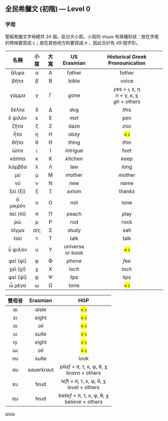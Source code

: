 ## 全民希臘文 (初階) — Level 0
### 字母
聖經希臘文字母總共 24 個，區分大小寫。小寫的 σίγμα 有兩種形狀：放在字尾的時候要寫成 ς；放在其他地方則要寫成 σ ，因此合計有 49 個字形。


| 名稱  | 小寫  | 大寫 | US Erasmian | Historical Greek Pronounication |
|:-:|:--:|:-:|:-:|:--:|
| ἄλφα  | α   | Α  | f<em>a</em>ther | f<em>a</em>ther  |
| βῆτα  | β   | Β  | bi<em>b</em>le  | <em>v</em>oice   |
| γάμμα | γ   | Γ  | <em>g</em>one   | <em>y</em>es + ι, ε, η</BR><em>n</em> + γ, κ, χ</BR><em>gh</em> + others |
| δέλτα | δ   | Δ  | <em>d</em>og | <em>th</em>is |
| ἔ ψιλόν  | ε   | Ε  | m<em>e</em>t | p<em>e</em>n  |
| ζῆτα  | ζ   | Ζ  | da<em>z</em>e   | <em>z</em>oo  |
| ἦτα   | η   | Η  | ob<em>ey</em>   | <mark>= ι</mark> |
| θῆτα  | θ   | Θ  | <em>th</em>ing  | <em>th</em>in |
| ἰῶτα  | ι   | Ι  | <em>i</em>ntr<em>i</em>gue   | f<em>ee</em>t |
| κάππα | κ   | Κ  | <em>k</em>itchen   | <em>k</em>eep |
| λάμβδα   | λ   | Λ  | <em>l</em>aw | <em>l</em>ong |
| μῦ | μ   | Μ  | <em>m</em>other | <em>m</em>other  |
| νῦ | ν   | Ν  | <em>n</em>ew | <em>n</em>ame |
| ξεῖ (ξῖ) | ξ   | Ξ  | a<em>x</em>iom  | than<em>ks</em>  |
| ὄ μικρόν | ο   | Ο  | n<em>o</em>t | t<em>o</em>ne |
| πεῖ (πῖ) | π   | Π  | <em>p</em>each  | <em>p</em>lay |
| ῥῶ | ρ   | Ρ  | <em>r</em>od | <em>r</em>ock |
| σίγμα | σ/ς | Σ  | <em>s</em>tudy  | <em>s</em>alt |
| ταῦ   | τ   | Τ  | <em>t</em>alk   | <em>t</em>alk |
| ὖ ψιλόν  | υ   | Υ  | <em>u</em>niverse</BR>or b<em>oo</em>k  | <mark>= ι</mark> |
| φεῖ (φῖ) | φ   | Φ  | <em>ph</em>one  | <em>f</em>ee  |
| χεῖ (χῖ) | χ   | Χ  | lo<em>ch</em>   | lo<em>ch</em> |
| ψεῖ (ψῖ) | ψ   | Ψ  | li<em>ps</em>   | li<em>ps</em> |
| ὦ μέγα   | ω   | Ω  | t<em>o</em>ne   | <mark>= ι</mark> |

| 雙母音  | Erasmian | HGP |
|:-:|:-:|:--:|
| αι  | <em>ai</em>sle  | <mark>= ι</mark> |
| ει  | <em>ei</em>ght  | <mark>= ι</mark> |
| οι  | <em>oi</em>l | <mark>= ι</mark> |
| υι  | s<em>ui</em>te  | <mark>= ι</mark> |
| ηι  | <em>ei</em>ght  |<mark>= ι</mark> |
| ωι  | <em>oi</em>l |<mark>= ι</mark> |
| ου  | s<em>ui</em>te  | l<em>oo</em>k |
| αυ  | s<em>au</em>erkr<em>au</em>t | pil<em>af</em> + π, τ, κ, φ, θ, χ</br>br<em>av</em>o + others   |
| ευ  | f<em>eu</em>d   | l<em>ef</em>t + π, τ, κ, φ, θ, χ</br> l<em>ev</em>el + others |
| ηυ  | f<em>eu</em>d   | bel<em>ief</em> + π, τ, κ, φ, θ, χ</br>bel<em>ieve</em> + others  |

<em>ai</em>sle 